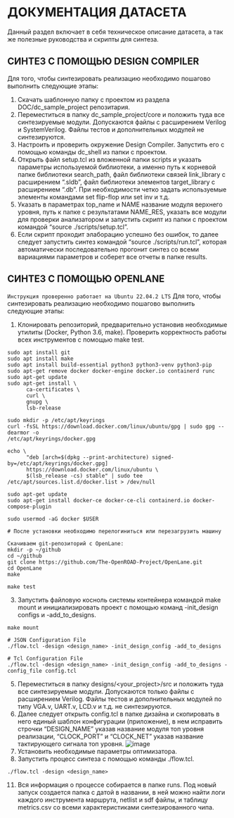 # ДОКУМЕНТАЦИЯ ДАТАСЕТА
Данный раздел включает в себя техническое описание датасета, а так же полезные руководства и скрипты для синтеза.

## СИНТЕЗ С ПОМОЩЬЮ DESIGN COMPILER
Для того, чтобы синтезировать реализацию необходимо пошагово выполнить следующие этапы:
1.	Скачать шаблонную папку с проектом из раздела DOC/dc_sample_project репозитария.
2.	Переместиться в папку dc_sample_project/core и положить туда все синтезируемые модули. Допускаются файлы с расширением Verilog и SystemVerilog. Файлы тестов и дополнительных модулей не синтезируются.
3.	Настроить и проверить окружение Design Compiler. Запустить его с помощью команды dc_shell из папки с проектом.
4.	Открыть файл setup.tcl из вложенной папки scripts и указать параметры используемой библиотеки, а именно путь к корневой папке библиотеки search_path, файл библиотеки связей link_library с расширением “.sldb”, файл библиотеки элементов target_library с расширением “.db”. При необходимости четко задать используемые элементы командами set flip-flop или set inv и т.д.
5.	Указать в параметрах top_name и NAME название модуля верхнего уровня, путь к папке с результатами NAME_RES, указать все модули для проверки анализатором и запустить скрипт из папки с проектом командой “source ./scripts/setup.tcl”.
6.	Если скрипт проходит элаборацию успешно без ошибок, то далее следует запустить синтез командой “source ./scripts/run.tcl”, которая автоматически последовательно прогонит синтез со всеми вариациями параметров и соберет все отчеты в папке results.  

## СИНТЕЗ С ПОМОЩЬЮ OPENLANE 
`Инструкция проверенно работает на Ubuntu 22.04.2 LTS`
Для того, чтобы синтезировать реализацию необходимо пошагово выполнить следующие этапы:
1.	Клонировать репозиторий, предварительно установив необходимые утилиты (Docker, Python 3.6, make). Проверить корректность работы всех инструментов с помощью make test. 
```
sudo apt install git
sudo apt install make
sudo apt install build-essential python3 python3-venv python3-pip 
sudo apt-get remove docker docker-engine docker.io containerd runc
sudo apt-get update
sudo apt-get install \
      ca-certificates \
      curl \
      gnupg \
      lsb-release
      
sudo mkdir -p /etc/apt/keyrings
curl -fsSL https://download.docker.com/linux/ubuntu/gpg | sudo gpg --dearmor -o
/etc/apt/keyrings/docker.gpg

echo \
      "deb [arch=$(dpkg --print-architecture) signed-by=/etc/apt/keyrings/docker.gpg]
      https://download.docker.com/linux/ubuntu \
      $(lsb_release -cs) stable" | sudo tee /etc/apt/sources.list.d/docker.list > /dev/null
      
sudo apt-get update
sudo apt-get install docker-ce docker-ce-cli containerd.io docker-compose-plugin

sudo usermod -aG docker $USER

# После установки необходимо перелогиниться или перезагрузить машину

Скачиваем git-репозиторий с OpenLane:
mkdir -p ~/github
cd ~/github
git clone https://github.com/The-OpenROAD-Project/OpenLane.git
cd OpenLane
make

make test
```
3.	Запустить файловую косноль системы контейнера командой make mount и инициализировать проект с помощью команд -init_design configs и -add_to_designs.
```
make mount

# JSON Configuration File
./flow.tcl -design <design_name> -init_design_config -add_to_designs

# Tcl Configuration File
./flow.tcl -design <design_name> -init_design_config -add_to_designs -config_file config.tcl
```
5.	Переместиться в папку designs/<your_project>/src и положить туда все синтезируемые модули. Допускаются только файлы с расширением Verilog. Файлы тестов и дополнительных модулей по типу VGA.v, UART.v, LCD.v и т.д. не синтезируются.
6.	Далее следует открыть config.tcl в папке дизайна и скопировать в него единый шаблон конфигурации (приложение), в нем исправить строчки “DESIGN_NAME” указав название модуля топ уровня реализации, “CLOCK_PORT” и “CLOCK_NET” указав название тактирующего сигнала топ уровня. 
![image](https://github.com/Rozenroze/DATASET_RISCV/assets/131447538/383a92c6-8ed7-4c13-afb0-df8066c9de60)
8.	Установить необходимые параметры оптимизатора. 
9.	Запустить процесс синтеза с помощью команды ./flow.tcl.
```
./flow.tcl -design <design_name>
```
11.	Вся информация о процессе собирается в папке runs. Под новый запуск создается папка с датой в названии, в ней можно найти логи каждого инструмента маршрута, netlist и sdf файлы, и таблицу metrics.csv со всеми характеристиками синтезированного чипа.

